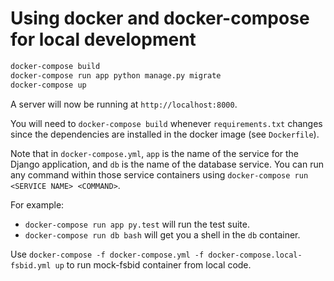 # Using docker and docker-compose for local development

```sh
docker-compose build
docker-compose run app python manage.py migrate
docker-compose up
```

A server will now be running at `http://localhost:8000`.

You will need to `docker-compose build` whenever `requirements.txt` changes since the dependencies are installed in the docker image (see `Dockerfile`).

Note that in `docker-compose.yml`, `app` is the name of the service for the Django application, and `db` is the name of the database service. You can run any command within those service containers using `docker-compose run <SERVICE NAME> <COMMAND>`.

For example:

- `docker-compose run app py.test` will run the test suite.
- `docker-compose run db bash` will get you a shell in the `db` container.

Use `docker-compose -f docker-compose.yml -f docker-compose.local-fsbid.yml up` to run mock-fsbid container from local code.